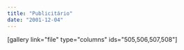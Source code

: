 ```yaml
---
title: "Publicitário"
date: "2001-12-04"
---
```


\[gallery link="file" type="columns" ids="505,506,507,508"\]
